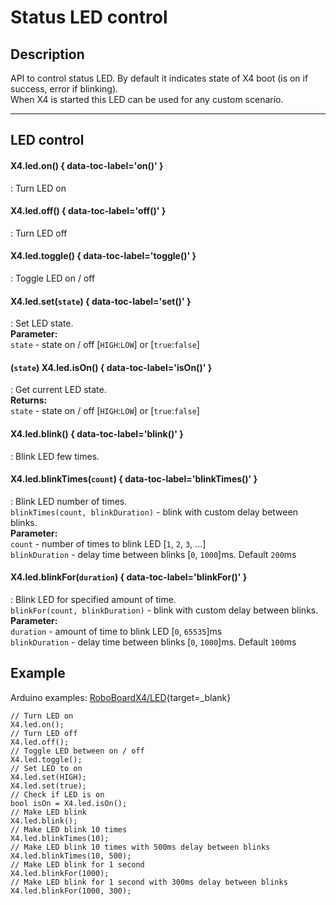# Status LED control

## Description

API to control status LED. By default it indicates state of X4 boot (is on if success, error if blinking).  
When X4 is started this LED can be used for any custom scenario.  

***

## LED control

#### X4.led.on() { data-toc-label='on()' }
: Turn LED on

#### X4.led.off() { data-toc-label='off()' }
: Turn LED off

#### X4.led.toggle() { data-toc-label='toggle()' }
: Toggle LED on / off

#### X4.led.set(`state`) { data-toc-label='set()' }
: Set LED state.  
**Parameter:**  
`state` - state on / off [`HIGH`:`LOW`] or [`true`:`false`]  

#### (`state`) X4.led.isOn() { data-toc-label='isOn()' }
: Get current LED state.  
**Returns:**  
`state` - state on / off [`HIGH`:`LOW`] or [`true`:`false`]  

#### X4.led.blink() { data-toc-label='blink()' }
: Blink LED few times.  

#### X4.led.blinkTimes(`count`) { data-toc-label='blinkTimes()' }
: Blink LED number of times.  
`blinkTimes(count, blinkDuration)` - blink with custom delay between blinks.  
**Parameter:**  
`count` - number of times to blink LED [`1`, `2`, `3`, ...]  
`blinkDuration` - delay time between blinks [`0`, `1000`]ms. Default `200`ms  

#### X4.led.blinkFor(`duration`) { data-toc-label='blinkFor()' }
: Blink LED for specified amount of time.  
`blinkFor(count, blinkDuration)` - blink with custom delay between blinks.  
**Parameter:**  
`duration` - amount of time to blink LED [`0`, `65535`]ms  
`blinkDuration` - delay time between blinks [`0`, `1000`]ms. Default `100`ms  

## Example

Arduino examples: [RoboBoardX4/LED](https://github.com/totemmaker/TotemArduinoBoards/tree/master/libraries/TotemX4/examples/LED){target=_blank}

```arduino
// Turn LED on
X4.led.on();
// Turn LED off
X4.led.off();
// Toggle LED between on / off
X4.led.toggle();
// Set LED to on
X4.led.set(HIGH);
X4.led.set(true);
// Check if LED is on
bool isOn = X4.led.isOn();
// Make LED blink
X4.led.blink();
// Make LED blink 10 times
X4.led.blinkTimes(10);
// Make LED blink 10 times with 500ms delay between blinks
X4.led.blinkTimes(10, 500);
// Make LED blink for 1 second
X4.led.blinkFor(1000);
// Make LED blink for 1 second with 300ms delay between blinks
X4.led.blinkFor(1000, 300);
```